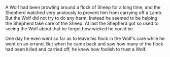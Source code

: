 A Wolf had been prowling around a flock of Sheep for a long time,
and the Shepherd watched very anxiously to prevent him from
carrying off a Lamb. But the Wolf did not try to do any harm.
Instead he seemed to be helping the Shepherd take care of the
Sheep. At last the Shepherd got so used to seeing the Wolf about
that he forgot how wicked he could be.

One day he even went so far as to leave his flock in the Wolf's
care while he went on an errand. But when he came back and saw
how many of the flock had been killed and carried off, he knew
how foolish to trust a Wolf.
